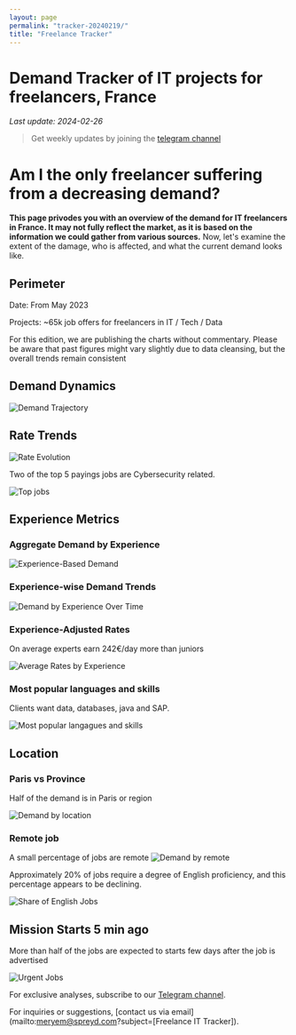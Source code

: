 ```yaml
---
layout: page
permalink: "tracker-20240219/"
title: "Freelance Tracker"
---
```

# Demand Tracker of IT projects for freelancers, France

*Last update: 2024-02-26*

> Get weekly updates by joining the [telegram
> channel](https://t.me/+3y9PJaF335UxYTg0)

# Am I the only freelancer suffering from a decreasing demand?

**This page privodes you with an overview of the demand for IT freelancers in France. It may not fully reflect the market, as it is based on the information we could gather from various sources.**
Now, let's examine the extent of the damage, who is affected, and what the current demand looks like.

## Perimeter

Date: From May 2023

Projects: ~65k job offers for freelancers in IT / Tech / Data

For this edition, we are publishing the charts without commentary. Please be aware that past figures might vary slightly due to data cleansing, but the overall trends remain consistent

## Demand Dynamics

![Demand Trajectory](figs/20240219_missions_by_week.png)

## Rate Trends

![Rate Evolution](figs/20240219_missions_by_week_rate.png)

Two of the top 5 payings jobs are Cybersecurity related.

![Top jobs](figs/20240219_top5_paid_latex.png)

## Experience Metrics

### Aggregate Demand by Experience

![Experience-Based Demand](figs/20240219_exp_lvl.png)

### Experience-wise Demand Trends

![Demand by Experience Over Time](figs/20240219_missions_by_week_exp.png)

### Experience-Adjusted Rates

On average experts earn 242€/day more than juniors

![Average Rates by Experience](figs/20240219_exp_lvl_rate.png)

### Most popular languages and skills

Clients want data, databases, java and SAP.

![Most popular langagues and skills](figs/20240219_missions_by_skill.png)

## Location

### Paris vs Province

Half of the demand is in Paris or region

![Demand by location](figs/20240219_missions_by_location.png)

### Remote job

A small percentage of jobs are remote
![Demand by remote](figs/20240219_missions_by_remote.png)

Approximately 20% of jobs require a degree of English proficiency, and this percentage appears to be declining.

![Share of English Jobs](figs/20240219_missions_anglais.png)

## Mission Starts 5 min ago

More than half of the jobs are expected to starts few days after the job is advertised

![Urgent Jobs](figs/20240219_missions_by_urgent.png)

For exclusive analyses, subscribe to our [Telegram channel](https://t.me/+3y9PJaF335UxYTg0).

For inquiries or suggestions, [contact us via email](mailto:meryem@spreyd.com?subject=[Freelance IT Tracker]).
